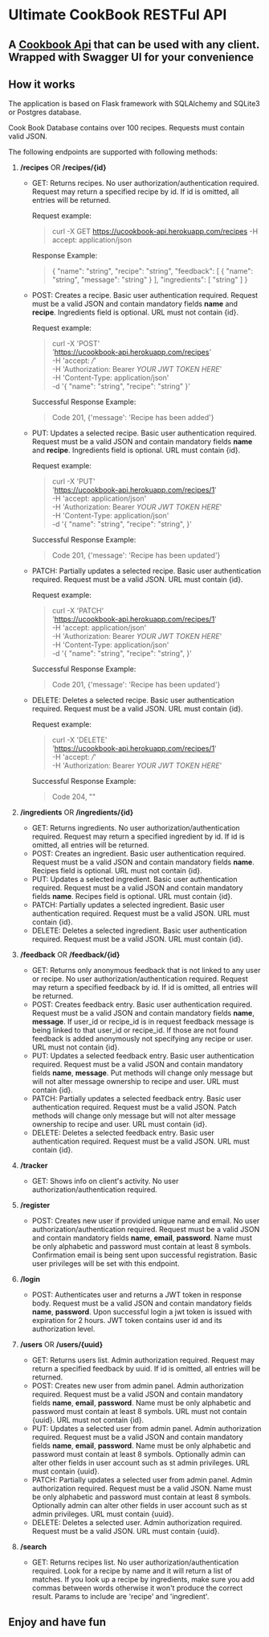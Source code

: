 # Ultimate CookBook RESTFul API
## A [Cookbook Api](https://ucookbook-api.herokuapp.com) that can be used with any client. Wrapped with Swagger UI for your convenience

## How it works
The application is based on Flask framework with SQLAlchemy and SQLite3 or Postgres database.

Cook Book Database contains over 100 recipes. Requests must contain valid JSON.

The following endpoints are supported with following methods:

1. **/recipes** OR **/recipes/{id}**
   - GET: Returns recipes. No user authorization/authentication required. Request may return a specified recipe by id. If id is omitted, all entries will be returned. 
   
     Request example:
     > curl -X GET https://ucookbook-api.herokuapp.com/recipes -H accept: application/json 

     Response Example:
     > {
  "name": "string",
  "recipe": "string",
  "feedback": [
    {
      "name": "string",
      "message": "string"
    }
  ],
  "ingredients": [
    "string"
  ]
}
    
   - POST: Creates a recipe. Basic user authentication required. Request must be a valid JSON and contain mandatory fields **name** and **recipe**. Ingredients field is optional. URL must not contain {id}.
   
     Request example:
     > curl -X 'POST' \
  'https://ucookbook-api.herokuapp.com/recipes' \
  -H 'accept: */*' \
  -H 'Authorization: Bearer *YOUR JWT TOKEN HERE*' \
  -H 'Content-Type: application/json' \
  -d '{
  "name": "string",
  "recipe": "string"
}' 

     Successful Response Example:
     > Code 201, {'message': 'Recipe has been added'}

   - PUT: Updates a selected recipe. Basic user authentication required. Request must be a valid JSON and contain mandatory fields **name** and **recipe**. Ingredients field is optional. URL must contain {id}.
   
     Request example:
     >    curl -X 'PUT' \
  'https://ucookbook-api.herokuapp.com/recipes/1' \
  -H 'accept: application/json' \
  -H 'Authorization: Bearer *YOUR JWT TOKEN HERE*' \
  -H 'Content-Type: application/json' \
  -d '{
  "name": "string",
  "recipe": "string",
}'

     Successful Response Example:
     >Code 201, {'message': 'Recipe has been updated'}

   - PATCH: Partially updates a selected recipe. Basic user authentication required. Request must be a valid JSON. URL must contain {id}.
   
     Request example:
      >curl -X 'PATCH' \
  'https://ucookbook-api.herokuapp.com/recipes/1' \
  -H 'accept: application/json' \
  -H 'Authorization: Bearer *YOUR JWT TOKEN HERE*' \
  -H 'Content-Type: application/json' \
  -d '{
  "name": "string",
  "recipe": "string",
}'

     Successful Response Example:
     >Code 201, {'message': 'Recipe has been updated'}

   - DELETE: Deletes a selected recipe. Basic user authentication required. Request must be a valid JSON. URL must contain {id}.
   
     Request example:
      >curl -X 'DELETE' \
  'https://ucookbook-api.herokuapp.com/recipes/1' \
  -H 'accept: */*' \
  -H 'Authorization: Bearer *YOUR JWT TOKEN HERE*'

     Successful Response Example:
     >Code 204, ""


2. **/ingredients** OR **/ingredients/{id}**
   - GET: Returns ingredients. No user authorization/authentication required. Request may return a specified ingredient by id. If id is omitted, all entries will be returned. 
   - POST: Creates an ingredient. Basic user authentication required. Request must be a valid JSON and contain mandatory fields **name**. Recipes field is optional. URL must not contain {id}.
   - PUT: Updates a selected ingredient. Basic user authentication required. Request must be a valid JSON and contain mandatory fields **name**. Recipes field is optional. URL must contain {id}.
   - PATCH: Partially updates a selected ingredient. Basic user authentication required. Request must be a valid JSON. URL must contain {id}.
   - DELETE: Deletes a selected ingredient. Basic user authentication required. Request must be a valid JSON. URL must contain {id}.


3. **/feedback** OR **/feedback/{id}**
   - GET: Returns only anonymous feedback that is not linked to any user or recipe. No user authorization/authentication required. Request may return a specified feedback by id. If id is omitted, all entries will be returned. 
   - POST: Creates feedback entry. Basic user authentication required. Request must be a valid JSON and contain mandatory fields **name**, **message**. If user_id or recipe_id is in request feedback message is being linked to that user_id or recipe_id. If those are not found feedback is added anonymously not specifying any recipe or user.
     URL must not contain {id}.
   - PUT: Updates a selected feedback entry. Basic user authentication required. Request must be a valid JSON and contain mandatory fields **name**, **message**. Put methods will change only message but will not alter message ownership to recipe and user. URL must contain {id}.
   - PATCH: Partially updates a selected feedback entry. Basic user authentication required. Request must be a valid JSON. Patch methods will change only message but will not alter message ownership to recipe and user. URL must contain {id}.
   - DELETE: Deletes a selected feedback entry. Basic user authentication required. Request must be a valid JSON. URL must contain {id}.


4. **/tracker**
   - GET: Shows info on client's activity. No user authorization/authentication required. 


5. **/register** 
   - POST: Creates new user if provided unique name and email. No user authorization/authentication required. Request must be a valid JSON and contain mandatory fields **name**, **email**, **password**. Name must be only alphabetic and password must contain at least 8 symbols. Confirmation email is being sent upon successful registration. Basic user privileges will be set with this endpoint.


6. **/login** 
   - POST: Authenticates user and returns a JWT token in response body. Request must be a valid JSON and contain mandatory fields **name**, **password**. Upon successful login a jwt token is issued with expiration for 2 hours. JWT token contains user id and its authorization level.


7. **/users** OR **/users/{uuid}**
   - GET: Returns users list. Admin authorization required. Request may return a specified feedback by uuid. If id is omitted, all entries will be returned. 
   - POST: Creates new user from admin panel. Admin authorization required. Request must be a valid JSON and contain mandatory fields **name**, **email**, **password**. Name must be only alphabetic and password must contain at least 8 symbols. URL must not contain {uuid}.
     URL must not contain {id}.
   - PUT: Updates a selected user from admin panel. Admin authorization required. Request must be a valid JSON and contain mandatory fields **name**, **email**, **password**. Name must be only alphabetic and password must contain at least 8 symbols. Optionally admin can alter other fields in user account such as st admin privileges. URL must contain {uuid}.
   - PATCH: Partially updates a selected user from admin panel. Admin authorization required. Request must be a valid JSON. Name must be only alphabetic and password must contain at least 8 symbols. Optionally admin can alter other fields in user account such as st admin privileges. URL must contain {uuid}.
   - DELETE: Deletes a selected user. Admin authorization required. Request must be a valid JSON. URL must contain {uuid}.

8. **/search**
   - GET: Returns recipes list. No user authorization/authentication required. Look for a recipe by name and it will return a list of matches. If you look up a recipe by ingredients, make sure you add commas between words otherwise it won't produce the correct result. Params to include are 'recipe' and 'ingredient'.

## Enjoy and have fun

